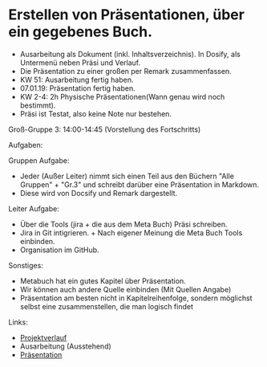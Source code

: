 # Erstellen von Präsentationen, über ein gegebenes Buch.
- Ausarbeitung als Dokument (inkl. Inhaltsverzeichnis). In Dosify, als Untermenü neben Präsi und Verlauf.
- Die Präsentation zu einer großen per Remark zusammenfassen.
- KW 51: Ausarbeitung fertig haben.
- 07.01.19: Präsentation fertig haben.
- KW 2-4: 2h Physische Präsentationen(Wann genau wird noch bestimmt).
- Präsi ist Testat, also keine Note nur bestehen.

Groß-Gruppe 3: 14:00-14:45 (Vorstellung des Fortschritts)


Aufgaben:

Gruppen Aufgabe:
- Jeder (Außer Leiter) nimmt sich einen Teil aus den Büchern "Alle Gruppen" + "Gr.3" und schreibt darüber eine Präsentation in Markdown.
- Diese wird von Docsify und Remark dargestellt.

Leiter Aufgabe: 
- Über die Tools (jira + die aus dem Meta Buch) Präsi schreiben. 
- Jira in Git intigrieren. + Nach eigener Meinung die Meta Buch Tools einbinden.
- Organisation im GitHub.

Sonstiges:
- Metabuch hat ein gutes Kapitel über Präsentation.
- Wir können auch andere Quelle einbinden (Mit Quellen Angabe)
- Präsentation am besten nicht in Kapitelreihenfolge, sondern möglichst selbst eine zusammenstellen, die man logisch findet

Links:  
- [Projektverlauf](https://jonasfhinfo.github.io/SWPM/#/Projektverlauf/README)  
- Ausarbeitung (Ausstehend)  
- [Präsentation](https://jonasfhinfo.github.io/SWPM/Pr%C3%A4sentation/#1)   
